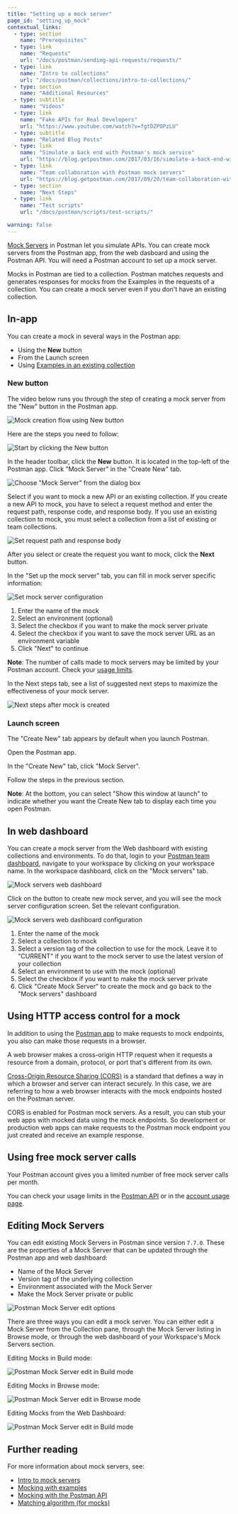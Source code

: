 ```yaml
---
title: "Setting up a mock server"
page_id: "setting_up_mock"
contextual_links:
  - type: section
    name: "Prerequisites"
  - type: link
    name: "Requests"
    url: "/docs/postman/sending-api-requests/requests/"
  - type: link
    name: "Intro to collections"
    url: "/docs/postman/collections/intro-to-collections/"
  - type: section
    name: "Additional Resources"
  - type: subtitle
    name: "Videos"
  - type: link
    name: "Fake APIs for Real Developers"
    url: "https://www.youtube.com/watch?v=fgtDZPOPzLU"
  - type: subtitle
    name: "Related Blog Posts"
  - type: link
    name: "Simulate a back end with Postman's mock service"
    url: "https://blog.getpostman.com/2017/03/16/simulate-a-back-end-with-postmans-mock-service/?_ga=2.199962472.754547870.1571851340-1454169035.1570491567"
  - type: link
    name: "Team collaboration with Postman mock servers"
    url: "https://blog.getpostman.com/2017/09/20/team-collaboration-with-postman-mock-servers/?_ga=2.132882632.754547870.1571851340-1454169035.1570491567"
  - type: section
    name: "Next Steps"
  - type: link
    name: "Test scripts"
    url: "/docs/postman/scripts/test-scripts/"

warning: false
---
```


[Mock Servers](/docs/postman/mock-servers/intro-to-mock-servers) in Postman let you simulate APIs. You can create mock servers from the Postman app, from the web dasboard and using the Postman API. You will need a Postman account to set up a mock server.

Mocks in Postman are tied to a collection. Postman matches requests and generates responses for mocks from the Examples in the requests of a collection. You can create a mock server even if you don't have an existing collection.

## In-app

You can create a mock in several ways in the Postman app:

* Using the **New** button
* From the Launch screen
* Using [Examples in an existing collection](/docs/postman/mock-servers/mocking-with-examples)

### New button

The video below runs you through the step of creating a mock server from the "New" button in the Postman app.

![Mock creation flow using New button](https://assets.postman.com/postman-docs/mock-creation-app-cnx.gif)

Here are the steps you need to follow:

![Start by clicking the New button](https://assets.postman.com/postman-docs/mock-cnx-new-button.png)

In the header toolbar, click the **New** button. It is located in the top-left of the Postman app. Click "Mock Server" in the "Create New" tab.

![Choose "Mock Server" from the dialog box](https://assets.postman.com/postman-docs/mock-cnx-modal.png)

Select if you want to mock a new API or an existing collection. If you create a new API to mock, you have to select a request method and enter the request path, response code, and response body. If you use an existing collection to mock, you must select a collection from a list of existing or team collections.

![Set request path and response body](https://assets.postman.com/postman-docs/mock-cnx-config.png)

After you select or create the request you want to mock, click the **Next** button.

In the "Set up the mock server" tab, you can fill in mock server specific information:

![Set mock server configuration](https://assets.postman.com/postman-docs/mock-cnx-config-continued.png)

1. Enter the name of the mock
2. Select an environment (optional)
3. Select the checkbox if you want to make the mock server private
4. Select the checkbox if you want to save the mock server URL as an environment variable
5. Click "Next" to continue

**Note**: The number of calls made to mock servers may be limited by your Postman account. Check your [usage limits](https://go.postman.co/usage).

In the Next steps tab, see a list of suggested next steps to maximize the effectiveness of your mock server.

![Next steps after mock is created](https://assets.postman.com/postman-docs/mock-cnx-next-steps.png)

### Launch screen

The "Create New" tab appears by default when you launch Postman.

Open the Postman app.

In the "Create New" tab, click "Mock Server".

Follow the steps in the previous section.

**Note**: At the bottom, you can select "Show this window at launch" to indicate whether you want the Create New tab to display each time you open Postman.

## In web dashboard

You can create a mock server from the Web dashboard with existing collections and environments. To do that, login to your [Postman team dashboard](https://go.postman.co), navigate to your workspace by clicking on your workspace name. In the workspace dashboard, click on the "Mock servers" tab.

![Mock servers web dashboard](https://assets.postman.com/postman-docs/mock-web-dashboard.png)

Click on the button to create new mock server, and you will see the mock server configuration screen. Set the relevant configuration.

![Mock servers web dashboard configuration](https://assets.postman.com/postman-docs/mock-web-config.png)

1. Enter the name of the mock
2. Select a collection to mock
3. Select a version tag of the collection to use for the mock. Leave it to "CURRENT" if you want to the mock server to use the latest version of your collection
4. Select an environment to use with the mock (optional)
5. Select the checkbox if you want to make the mock server private
6. Click "Create Mock Server" to create the mock and go back to the "Mock servers" dashboard

## Using HTTP access control for a mock

In addition to using the [Postman app](/docs/postman/mock-servers/mocking-with-examples/) to make requests to mock endpoints, you also can make those requests in a browser.

A web browser makes a cross-origin HTTP request when it requests a resource from a domain, protocol, or port that's different from its own.

[Cross-Origin Resource Sharing (CORS)](https://developer.mozilla.org/en-US/docs/Web/HTTP/Access-control-CORS) is a standard that defines a way in which a browser and server can interact securely. In this case, we are referring to how a web browser interacts with the mock endpoints hosted on the Postman server.

CORS is enabled for Postman mock servers. As a result, you can stub your web apps with mocked data using the mock endpoints. So development or production web apps can make requests to the Postman mock endpoint you just created and receive an example response.

## Using free mock server calls

Your Postman account gives you a limited number of free mock server calls per month.

You can check your usage limits in the [Postman API](https://docs.api.getpostman.com) or in the [account usage page](https://go.pstmn.io/postman-account-limits).

## Editing Mock Servers

You can edit existing Mock Servers in Postman since version `7.7.0`. These are the properties of a Mock Server that can be updated through the Postman app and web dashboard:

* Name of the Mock Server
* Version tag of the underlying collection
* Environment associated with the Mock Server
* Make the Mock Server private or public

![Postman Mock Server edit options](https://assets.postman.com/postman-docs/mocks/mock-edit-modal.png)

There are three ways you can edit a mock server. You can either edit a Mock Server from the Collection pane, through the Mock Server listing in Browse mode, or through the web dashboard of your Workspace's Mock Servers section.

Editing Mocks in Build mode:

![Postman Mock Server edit in Build mode](https://assets.postman.com/postman-docs/mocks/mock-edit-build.png)

Editing Mocks in Browse mode:

![Postman Mock Server edit in Browse mode](https://assets.postman.com/postman-docs/mocks/mock-edit-browse.png)

Editing Mocks from the Web Dashboard:

![Postman Mock Server edit in Build mode](https://assets.postman.com/postman-docs/mocks/mock-edit-web-dashboard.png)

## Further reading

For more information about mock servers, see:

* [Intro to mock servers](/docs/postman/mock-servers/intro-to-mock-servers/)
* [Mocking with examples](/docs/postman/mock-servers/mocking-with-examples/)
* [Mocking with the Postman API](/docs/postman/mock-servers/mock-with-api/)
* [Matching algorithm (for mocks)](/docs/postman/mock-servers/matching-algorithm/)
